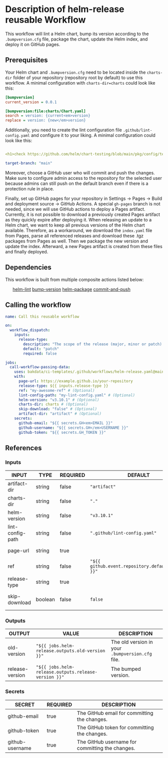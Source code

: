 <h1>Description of helm-release reusable Workflow</h1>

This workflow will lint a Helm chart, bump its version according to the <code>.bumpversion.cfg</code> file, package the chart, update the Helm index, and deploy it on GitHub pages.

<h2>Prerequisites</h2>

Your Helm chart and <code>.bumpversion.cfg</code> need to be located inside the <code>charts-dir</code> folder of your repository (repository root by default) to use this workflow. A minimal configuration with <code>charts-dir=charts</code> could look like this:

```cfg
[bumpversion]
current_version = 0.0.1

[bumpversion:file:charts/Chart.yaml]
search = version: {current<em>version}
replace = version: {new</em>version}
```

Additionally, you need to create the lint configuration file <code>.github/lint-config.yaml</code> and configure it to your liking.
A minimal configuration could look like this:

```yaml

<h1>check https://github.com/helm/chart-testing/blob/main/pkg/config/test_config.yaml for possible configurations</h1>

target-branch: "main"
```

Moreover, choose a GitHub user who will commit and push the changes. Make sure to configure admin access to the repository for the selected user because admins can still push on the default branch
even if there is a protection rule in place.

Finally, set up GitHub pages for your repository in Settings → Pages → Build and deployment source → GitHub Actions. A special <code>gh-pages</code> branch is not needed, since we will use GitHub actions to deploy a Pages artifact.
Currently, it is not possible to download a previously created Pages artifact as they quickly expire after deploying it. When releasing an update to a Helm chart, we want to keep all previous versions of the Helm chart available. Therefore, as a workaround, we download the <code>index.yaml</code> file from Pages, parse all referenced releases and download these .tgz packages from Pages as well. Then we package the new version and update the index. Afterward, a new Pages artifact is created from these files and finally deployed.

<h2>Dependencies</h2>

This workflow is built from multiple composite actions listed below:

<ul>
<a href="https://github.com/bakdata/ci-templates/tree/main/actions/helm-lint">helm-lint</a>
<a href="https://github.com/bakdata/ci-templates/tree/main/actions/bump-version">bump-version</a>
<a href="https://github.com/bakdata/ci-templates/tree/main/actions/helm-package">helm-package</a>
<a href="https://github.com/bakdata/ci-templates/tree/main/actions/commit-and-push">commit-and-push</a>
</ul>

<h2>Calling the workflow</h2>

```yaml
name: Call this reusable workflow

on:
  workflow_dispatch:
    inputs:
      release-type:
        description: "The scope of the release (major, minor or patch)."
        default: "patch"
        required: false

jobs:
  call-workflow-passing-data:
    uses: bakdata/ci-templates/.github/workflows/helm-release.yaml@main
    with:
      page-url: https://example.github.io/your-repository
      release-type: ${{ inputs.release-type }}
      ref: "my-awesome-ref" # (Optional)
      lint-config-path: "my-lint-config.yaml" # (Optional)
      helm-version: "v3.10.1" # (Optional)
      charts-dir: charts # (Optional)
      skip-download: "false" # (Optional)
      artifact-dir: "artifact" # (Optional)
    secrets:
      github-email: "${{ secrets.GH<em>EMAIL }}"
      github-username: "${{ secrets.GH</em>USERNAME }}"
      github-token: "${{ secrets.GH_TOKEN }}"
```

<h2>References</h2>

<h3>Inputs</h3>

<!-- AUTO-DOC-INPUT:START - Do not remove or modify this section -->

|      INPUT       |  TYPE   | REQUIRED |                      DEFAULT                      |                                                        DESCRIPTION                                                         |
|------------------|---------|----------|---------------------------------------------------|----------------------------------------------------------------------------------------------------------------------------|
|   artifact-dir   | string  |  false   |                   <code>"artifact"</code>                    |                        Directory inside <code>charts-dir</code> for preparation of the GitHub pages artifact.                         |
|    charts-dir    | string  |  false   |                       <code>"."</code>                       |                            The directory containing the Helm chart and <code>.bumpversion.cfg</code> file.                            |
|   helm-version   | string  |  false   |                    <code>"v3.10.1"</code>                    |                                                     The Helm version.                                                      |
| lint-config-path | string  |  false   |           <code>".github/lint-config.yaml"</code>            | The path to the lint configuration file (See https://github.com/helm/chart-testing/blob/main/pkg/config/test_config.yaml). |
|     page-url     | string  |   true   |                                                   |                                     URL to the GitHub pages website of the repository.                                     |
|       ref        | string  |  false   | <code>"${{ github.event.repository.default_branch }}"</code> |                                          The ref name to checkout the repository.                                          |
|   release-type   | string  |   true   |                                                   |                                       Scope of the release (major, minor or patch).                                        |
|  skip-download   | boolean |  false   |                      <code>false</code>                      |   Skip downloading index.yaml and previous Chart versions from GitHub pages. (To be used during setup of this workflow)    |

<!-- AUTO-DOC-INPUT:END -->

<h3>Outputs</h3>

<!-- AUTO-DOC-OUTPUT:START - Do not remove or modify this section -->

|     OUTPUT      |                        VALUE                         |                   DESCRIPTION                    |
|-----------------|------------------------------------------------------|--------------------------------------------------|
|   old-version   |   <code>"${{ jobs.helm-release.outputs.old-version }}"</code>   | The old version in your <code>.bumpversion.cfg</code> file. |
| release-version | <code>"${{ jobs.helm-release.outputs.release-version }}"</code> |               The bumped version.                |

<!-- AUTO-DOC-OUTPUT:END -->

<h3>Secrets</h3>

<!-- AUTO-DOC-SECRETS:START - Do not remove or modify this section -->

|     SECRET      | REQUIRED |                   DESCRIPTION                   |
|-----------------|----------|-------------------------------------------------|
|  github-email   |   true   |  The GitHub email for committing the changes.   |
|  github-token   |   true   |  The GitHub token for committing the changes.   |
| github-username |   true   | The GitHub username for committing the changes. |

<!-- AUTO-DOC-SECRETS:END -->
